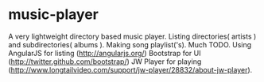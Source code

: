 music-player
============

A very lightweight directory based music player. Listing directories( artists ) and subdirectories( albums ). Making song playlist('s). Much TODO.
Using AngularJS for listing (http://angularjs.org/)
Bootstrap for UI (http://twitter.github.com/bootstrap/)
JW Player for playing (http://www.longtailvideo.com/support/jw-player/28832/about-jw-player).